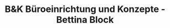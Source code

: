 ---
title: "B&K Büroeinrichtung und Konzepte - Bettina Block"
url: /neuss/bundk-bueroeinrichtung-und-konzepte-bettina-block/
shop: Möbel
---